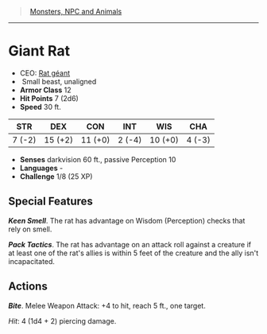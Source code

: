 ﻿---
!MonsterItem
Family: MonsterVO
Type: beast
Size: Small
Alignment: unaligned
ArmorClass: 12
HitPoints: 7 (2d6)
Speed: 30 ft.
Strength: ' 7 (-2)'
Dexterity: 15 (+2)
Constitution: 11 (+0)
Intelligence: ' 2 (-4)'
Wisdom: 10 (+0)
Charisma: ' 4 (-3)'
Senses: darkvision 60 ft., passive Perception 10
Languages: '-'
Challenge: 1/8 (25 XP)
Id: monsters_vo.md#giant-rat
ParentLink: monsters_vo.md#monsters-npc-and-animals
Name: Giant Rat
ParentName: Monsters, NPC and Animals
NameLevel: 1
AltName: '[Rat géant](hd_monsters_rat_geant.md)'
Attributes: {}
AttributesDictionary: >+
  {}

---
> [Monsters, NPC and Animals](srd_monsters.md)

---

# Giant Rat

- CEO: [Rat géant](hd_monsters_rat_geant.md)
-  Small beast, unaligned
- **Armor Class** 12
- **Hit Points** 7 (2d6)
- **Speed** 30 ft.

|STR|DEX|CON|INT|WIS|CHA|
|---|---|---|---|---|---|
| 7 (-2)|15 (+2)|11 (+0)| 2 (-4)|10 (+0)| 4 (-3)|

- **Senses** darkvision 60 ft., passive Perception 10
- **Languages** -
- **Challenge** 1/8 (25 XP)

## Special Features

**_Keen Smell_**. The rat has advantage on Wisdom (Perception) checks that rely on smell.

**_Pack Tactics_**. The rat has advantage on an attack roll against a creature if at least one of the rat's allies is within 5 feet of the creature and the ally isn't incapacitated.

## Actions

**_Bite_**. Melee Weapon Attack: +4 to hit, reach 5 ft., one target.

_Hit_: 4 (1d4 + 2) piercing damage.


